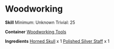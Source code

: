 <!-- TITLE: Horned Skull Staff -->
<!-- SUBTITLE:  -->
# Woodworking
**Skill**
Minimum: Unknown
Trivial: 25

**Container**
[Woodworking Tools](woodworking-tools)

**Ingredients**
[Horned Skull](horned-skull) x 1
[Polished Silver Staff](polished-silver-staff) x 1